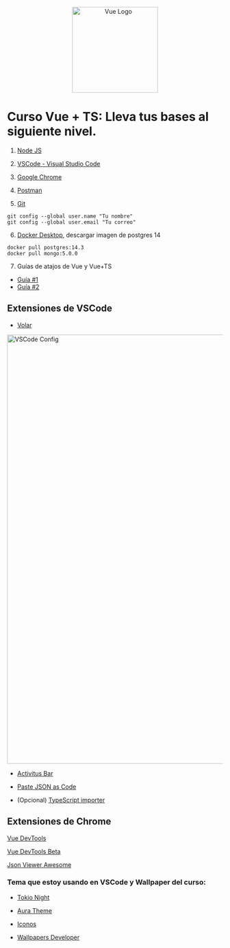 <p align="center">
  <a href="https://vuejs.org/guide/introduction.html" target="blank"><img src="https://upload.wikimedia.org/wikipedia/commons/9/95/Vue.js_Logo_2.svg" width="200" alt="Vue Logo" /></a>
</p>

# Curso Vue + TS: Lleva tus bases al siguiente nivel.

1. [Node JS](https://nodejs.org/es/)

2. [VSCode - Visual Studio Code](https://code.visualstudio.com/)

3. [Google Chrome](https://www.google.com.mx/intl/es-419/chrome/?brand=CHBD&gclid=Cj0KCQiAtrnuBRDXARIsABiN-7AAMm13Ae3KDIib46Laxfe6tzD_w4yvDdpq5XsPw1eNlOkZ_0-3x3IaAvLEEALw_wcB&gclsrc=aw.ds)

4. [Postman](https://www.postman.com/downloads/)

5. [Git](https://git-scm.com/)
```
git config --global user.name "Tu nombre"
git config --global user.email "Tu correo"
```

6. [Docker Desktop](https://www.docker.com/get-started), descargar imagen de postgres 14
```
docker pull postgres:14.3
docker pull mongo:5.0.0
```

7. Guías de atajos de Vue y Vue+TS
  * [Guía #1](https://fernando-herrera.com/docs/VueJS-atajos.pdf)
  * [Guía #2](https://fernando-herrera.com/docs/VueJS-TS-Cheat.pdf)


## Extensiones de VSCode

* [Volar](https://marketplace.visualstudio.com/items?itemName=MisterJ.vue-volar-extention-pack)

<img src="https://fernando-herrera.com//youtube/config.png" width="1000" alt="VSCode Config" />


* [Activitus Bar](https://marketplace.visualstudio.com/items?itemName=Gruntfuggly.activitusbar)

* [Paste JSON as Code](https://marketplace.visualstudio.com/items?itemName=quicktype.quicktype)

* (Opcional) [TypeScript importer](https://marketplace.visualstudio.com/items?itemName=pmneo.tsimporter)

## Extensiones de Chrome

[Vue DevTools](https://chrome.google.com/webstore/detail/vuejs-devtools/nhdogjmejiglipccpnnnanhbledajbpd?hl=en)

[Vue DevTools Beta](https://chrome.google.com/webstore/detail/vuejs-devtools/ljjemllljcmogpfapbkkighbhhppjdbg?hl=en)

[Json Viewer Awesome](https://chrome.google.com/webstore/detail/json-viewer-pro/eifflpmocdbdmepbjaopkkhbfmdgijcc)


### Tema que estoy usando en VSCode y Wallpaper del curso:

* [Tokio Night](https://marketplace.visualstudio.com/items?itemName=enkia.tokyo-night)

* [Aura Theme](https://marketplace.visualstudio.com/items?itemName=DaltonMenezes.aura-theme)

* [Iconos](https://marketplace.visualstudio.com/items?itemName=PKief.material-icon-theme)

* [Wallpapers Developer](https://drive.google.com/drive/folders/1ItU8rbSGJjnh2USOBGwaCo9nYKifPJ6m?usp=sharing)